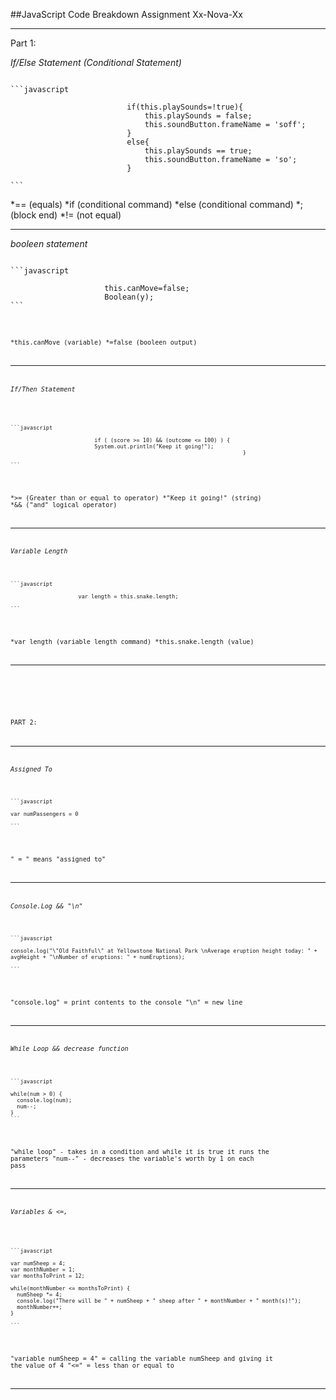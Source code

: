 ##JavaScript Code Breakdown Assignment Xx-Nova-Xx
______________________________________________________________________________

Part 1: 

*If/Else Statement (Conditional Statement)*
<pre><code>
```javascript

                          if(this.playSounds=!true){
                              this.playSounds = false;
                              this.soundButton.frameName = 'soff';
                          }
                          else{
                              this.playSounds == true;
                              this.soundButton.frameName = 'so';
                          }
                          
```
</pre></code>

*== (equals)
*if (conditional command)
*else (conditional command)
*; (block end)
*!= (not equal)

______________________________________________________________________________
*booleen statement*
<pre><code>
```javascript

                     this.canMove=false;
                     Boolean(y);
```
</pre><code>

*this.canMove (variable)
*=false (booleen output)
__________________________________________________________________________


*If/Then Statement*
<pre><code>

```javascript
                       
                          if ( (score >= 10) && (outcome <= 100) ) {
                          System.out.println("Keep it going!");
                                                                        }
                                                                        
```
</pre></code>
                                                                        
*>= (Greater than or equal to operator)
*"Keep it going!" (string)
*&& ("and" logical operator)

____________________________________________________________________________

*Variable Length*
<pre><code>
```javascript

                     var length = this.snake.length;
 
```
</pre></code>

*var length (variable length command)
*this.snake.length (value)

______________________________________________________________________________
             
<br>
<br>
             
             
PART 2: 
______________________________________________________________________________

*Assigned To*

<pre><code>
```javascript

var numPassengers = 0

```
</pre></code>
" = " means "assigned to"
______________________________________________________________________________

*Console.Log && "\n"*
<pre><code>
```javascript

console.log("\"Old Faithful\" at Yellowstone National Park \nAverage eruption height today: " + avgHeight + "\nNumber of eruptions: " + numEruptions);

```
</pre></code>

"console.log" = print contents to the console
"\n" = new line
______________________________________________________________________________

*While Loop && decrease function*

<pre><code>
```javascript

while(num > 0) {
  console.log(num);
  num--;
}
```
</pre></code>

"while loop" - takes in a condition and while it is true it runs the parameters
"num--" - decreases the variable's worth by 1 on each pass
______________________________________________________________________________

*Variables &  <=,*

<pre><code>

```javascript

var numSheep = 4;
var monthNumber = 1;
var monthsToPrint = 12;

while(monthNumber <= monthsToPrint) {
  numSheep *= 4;
  console.log("There will be " + numSheep + " sheep after " + monthNumber + " month(s)!");
  monthNumber++;
}

```
</pre></code>

"variable numSheep = 4" = calling the variable numSheep and giving it the value of 4
"<=" = less than or equal to

______________________________________________________________________________

